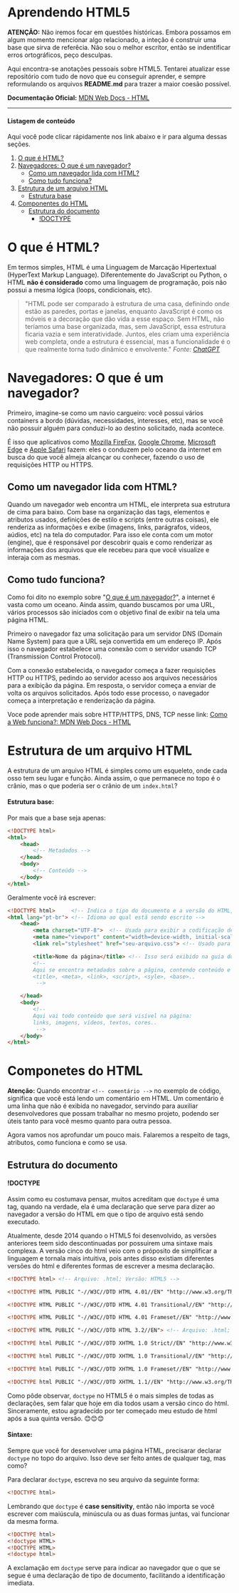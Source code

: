 # Aprendendo HTML5
**ATENÇÃO:** Não iremos focar em questões históricas. Embora possamos em algum momento mencionar algo relacionado, a inteção é construir uma base que sirva de referêcia. Não sou o melhor escrítor, então se indentificar erros ortográficos, peço desculpas.

Aqui encontra-se anotações pessoais sobre HTML5. Tentarei atualizar esse repositório com tudo de novo que eu conseguir aprender, e sempre reformulando os arquivos **README.md** para trazer a maior coesão possível.

**Documentação Oficial:** [MDN Web Docs - HTML](https://developer.mozilla.org/pt-BR/docs/Web/HTML)

----

#### Listagem de conteúdo
Aqui você pode clicar rápidamente nos link abaixo e ir para alguma dessas seções.

1. [O que é HTML?](#o-que-é-html?)
2. [Navegadores: O que é um navegador?](#navegadores-o-que-é-um-navegador)
    - [Como um navegador lida com HTML?](#como-um-navegador-lida-com-html)
    - [Como tudo funciona?](#como-tudo-funciona)
3. [Estrutura de um arquivo HTML](#estrutura-de-um-arquivo-html)
    - [Estrutura base](#estrutura-base)
4. [Componentes do HTML](#componetes-do-html)
    - [Estrutura do documento](#estrutura-do-documento)
        - [!DOCTYPE](#doctype)

# O que é HTML?

Em termos simples, HTML é uma Linguagem de Marcação Hipertextual (HyperText Markup Language). Diferentemente do JavaScript ou Python, o HTML **não é considerado** como uma linguagem de programação, pois não possui a mesma lógica (loops, condicionais, etc). 

> "HTML pode ser comparado à estrutura de uma casa, definindo onde estão as paredes, portas e janelas, enquanto JavaScript é como os móveis e a decoração que dão vida a esse espaço. Sem HTML, não teríamos uma base organizada, mas, sem JavaScript, essa estrutura ficaria vazia e sem interatividade. Juntos, eles criam uma experiência web completa, onde a estrutura é essencial, mas a funcionalidade é o que realmente torna tudo dinâmico e envolvente."
> *Fonte: [ChatGPT](chatgpt.com)*

# Navegadores: O que é um navegador?
Primeiro, imagine-se como um navio cargueiro: você possui vários containers a bordo (dúvidas, necessidades, interesses, etc), mas se você não possuir alguém para conduzi-lo ao destino solicitado, nada acontece.

É isso que aplicativos como [Mozilla FireFox](https://www.mozilla.org/pt-BR/firefox/browsers/what-is-a-browser/), [Google Chrome](https://www.google.pt/intl/pt-PT/chrome/?brand=CHBD&ds_kid=43700076570745610&gad_source=1&gclid=CjwKCAjwx4O4BhAnEiwA42SbVHIwomIZOUbXXWt6MG8skq-cZUMSGZA-Z-RxFMVUrAzi4mHYvNu7zhoCnhsQAvD_BwE&gclsrc=aw.ds), [Microsoft Edge](https://www.microsoft.com/pt-br/edge/download?form=MA13FJ) e [Apple Safari](https://www.apple.com/br/safari/) fazem: eles o conduzem pelo oceano da internet em busca do que você almeja alcançar ou conhecer, fazendo o uso de requisições HTTP ou HTTPS.

## Como um navegador lida com HTML?
Quando um navegador web encontra um HTML, ele interpreta sua estrutura de cima para baixo. Com base na organização das tags, elementos e atributos usados, definições de estilo e scripts (entre outras coisas), ele renderiza as informações e exibe (imagens, links, parágrafos, vídeos, aúdios, etc) na tela  do computador. Para isso ele conta com um motor (engine), que é responsável por descobrir quais e como renderizar as informações dos arquivos que ele recebeu para que você visualize e interaja com as mesmas.

## Como tudo funciona?
Como foi dito no exemplo sobre "[O que é um navegador?](#navegadores-o-que-é-um-navegador)", a internet é vasta como um oceano. Ainda assim, quando buscamos por uma URL, vários processos são iniciados com o objetivo final de exibir na tela uma página HTML.

Primeiro o navegador faz uma solicitação para um servidor DNS (Domain Name System) para que a URL seja convertida em um endereço IP. Após isso o navegador estabelece uma conexão com o servidor usando TCP (Transmission Control Protocol).

Com a conexão estabelecida, o navegador começa a fazer requisições HTTP ou HTTPS, pedindo ao servidor acesso aos arquivos necessários para a exibição da página. Em resposta, o servidor começa a enviar de volta os arquivos solicitados. Após todo esse processo, o navegador começa a interpretação e renderização da página.

Voce pode aprender mais sobre HTTP/HTTPS, DNS, TCP nesse link: [Como a Web funciona?: MDN Web Docs - HTML](https://developer.mozilla.org/pt-BR/docs/Learn/Getting_started_with_the_web/How_the_Web_works)



# Estrutura de um arquivo HTML
A estrutura de um arquivo HTML é simples como um esqueleto, onde cada osso tem seu lugar e função. Ainda assim, o que permanece no topo é o crânio, mas o que poderia ser o crânio de um ``index.html``?

#### Estrutura base:

Por mais que a base seja apenas:
```html
<!DOCTYPE html>
<html>
    <head>
        <!-- Metadados -->
    </head>
    <body>
        <!-- Conteúdo -->
    </body>
</html>
```

Geralmente você irá escrever:

```html
<!DOCTYPE html>     <!-- Indica o tipo do documento e a versão do HTML, nesse caso HTML5 -->
<html lang="pt-br"> <!-- Idioma ao qual está sendo escrito -->
    <head>
        <meta charset="UTF-8">  <!-- Usada para exibir a codificação de caractesres na página: sem isso caracteres especiais (acentos, emojis, letras de outros alfabetos) podem sofrer com erros de exibição -->
        <meta name="viewport" content="width=device-width, initial-scale=1.0"> <!-- Usado para responsívidade em diferentes telas, principalmente em telas mobile -->
        <link rel="stylesheet" href="seu-arquivo.css"> <!-- Usado para linkar uma folha de estilo (css) a página  -->

        <title>Nome da página</title> <!-- Isso será exibido na guia do seu navegador -->
        <!--
        Aqui se encontra metadados sobre a página, contendo conteúdo e informações que será usado, mas não exibido explicitamente na interface do usuário:
        <title>, <meta>, <link>, <script>, <syle>, <base>..
         -->

    </head>
    <body>
        <!--
        Aqui vai todo conteúdo que será visível na página:
        links, imagens, vídeos, textos, cores..
         -->
    </body>
</html>
```
# Componetes do HTML
**Atenção:** Quando encontrar ``<!-- comentário -->`` no exemplo de código, significa que você está lendo um comentário em HTML. Um comentário é uma linha que não é exibida no navegador, servindo para auxiliar desenvolvedores que possam trabalhar no mesmo projeto, podendo ser úteis tanto para você mesmo quanto para outra pessoa.

Agora vamos nos aprofundar um pouco mais. Falaremos a respeito de tags, atributos, como funciona e como se usa.

## Estrutura do documento

#### !DOCTYPE
Assim como eu costumava pensar, muitos acreditam que ``doctype`` é uma tag, quando na verdade, ela é uma declaração que serve para dizer ao navegador a versão do HTML em que o tipo de arquivo está sendo executado.

Atualmente, desde 2014 quando o HTML5 foi desenvolvido, as versões anteriores teem sido descontinuadas por possuirem uma sintaxe mais complexa. A versão cinco do html veio com o próposito de simplificar a linguagem e tornala mais intuitiva, pois antes disso existiam diferentes versões do html e diferentes formas de escrever a mesma declaração.

```html
<!DOCTYPE html> <!-- Arquivo: .html; Versão: HTML5 -->

<!DOCTYPE HTML PUBLIC "-//W3C//DTD HTML 4.01//EN" "http://www.w3.org/TR/html4/strict.dtd"> <!-- Arquivo: .html; Versão: HTML 4.01 Strict -->

<!DOCTYPE HTML PUBLIC "-//W3C//DTD HTML 4.01 Transitional//EN" "http://www.w3.org/TR/html4/loose.dtd"> <!-- Arquivo: .html; Versão: HTML 4.01 Transitional -->

<!DOCTYPE HTML PUBLIC "-//W3C//DTD HTML 4.01 Frameset//EN" "http://www.w3.org/TR/html4/frameset.dtd"> <!-- Arquivo: .html; Versão: HTML 4.01 Frameset -->

<!DOCTYPE HTML PUBLIC "-//W3C//DTD HTML 3.2//EN"> <!-- Arquivo: .html; Versão: HTML 3.2 -->

<!DOCTYPE html PUBLIC "-//W3C//DTD XHTML 1.0 Strict//EN" "http://www.w3.org/TR/xhtml1/DTD/xhtml1-strict.dtd"> <!-- Arquivo: .html; Versão: XHTML 1.0 Strict -->

<!DOCTYPE html PUBLIC "-//W3C//DTD XHTML 1.0 Transitional//EN" "http://www.w3.org/TR/xhtml1/DTD/xhtml1-transitional.dtd"> <!-- Arquivo: .html; Versão: XHTML 1.0 Transitional -->

<!DOCTYPE html PUBLIC "-//W3C//DTD XHTML 1.0 Frameset//EN" "http://www.w3.org/TR/xhtml1/DTD/xhtml1-frameset.dtd"> <!-- Arquivo: .html; Versão: XHTML 1.0 Frameset -->

<!DOCTYPE html PUBLIC "-//W3C//DTD XHTML 1.1//EN" "http://www.w3.org/TR/xhtml11/DTD/xhtml11.dtd"> <!-- Arquivo: .html; Versão: XHTML 1.1 -->

```
Como pôde observar, ``doctype`` no HTML5 é o mais simples de todas as declarações, sem falar que hoje em dia todos usam a versão cinco do html. Sinceramente, estou agradecido por ter começado meu estudo de html após a sua quinta versão. 😊😊😊

#### Sintaxe:
Sempre que você for desenvolver uma página HTML, precisarar declarar ``doctype`` no topo do arquivo. Isso deve ser feito antes de qualquer tag, mas como?

Para declarar ``doctype``, escreva no seu arquivo da seguinte forma:

```html
<!DOCTYPE html>
```
Lembrando que ``doctype`` é **case sensitivity**, então não importa se você escrever com maiúscula, minúscula ou as duas formas juntas, vai funcionar da mesma forma.

```html
<!DOCTYPE html>
<!doctype HTML>
<!DOCTYPE HTML>
<!doctype html>
```

A exclamação em ``doctype`` serve para indicar ao navegador que o que se segue é uma declaração de tipo de documento, facilitando a identificação imediata.
